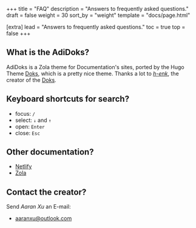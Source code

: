 +++
title = "FAQ"
description = "Answers to frequently asked questions."
draft = false
weight = 30
sort_by = "weight"
template = "docs/page.html"

[extra]
lead = "Answers to frequently asked questions."
toc = true
top = false
+++

## What is the AdiDoks?

AdiDoks is a Zola theme for Documentation's sites, ported by the Hugo Theme
[Doks](https://getdoks.org), which is a pretty nice theme. Thanks a lot to
[_h-enk_](https://github.com/h-enk), the creator of the
[Doks](https://getdoks.org).

## Keyboard shortcuts for search?

- focus: `/`
- select: `↓` and `↑`
- open: `Enter`
- close: `Esc`

## Other documentation?

- [Netlify](https://docs.netlify.com/)
- [Zola](https://www.getzola.org/documentation/getting-started/overview/)

## Contact the creator?

Send _Aaran Xu_ an E-mail:

- <aaranxu@outlook.com>
